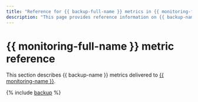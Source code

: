 ```yaml
---
title: "Reference for {{ backup-full-name }} metrics in {{ monitoring-full-name }}"
description: "This page provides reference information on {{ backup-name }} metrics delivered to {{ monitoring-full-name }}."
---
```


# {{ monitoring-full-name }} metric reference

This section describes {{ backup-name }} metrics delivered to [{{ monitoring-name }}](../monitoring/).

{% include [backup](../_includes/monitoring/metrics-ref/backup.md) %}